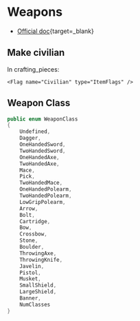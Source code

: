 # Weapons

* [Official doc](https://moddocs.bannerlord.com/asset-management/weapon_smithing/){target=_blank}

## Make civilian

In crafting_pieces:

    <Flag name="Civilian" type="ItemFlags" />


## Weapon Class

``` cs
public enum WeaponClass
{
    Undefined,
    Dagger,
    OneHandedSword,
    TwoHandedSword,
    OneHandedAxe,
    TwoHandedAxe,
    Mace,
    Pick,
    TwoHandedMace,
    OneHandedPolearm,
    TwoHandedPolearm,
    LowGripPolearm,
    Arrow,
    Bolt,
    Cartridge,
    Bow,
    Crossbow,
    Stone,
    Boulder,
    ThrowingAxe,
    ThrowingKnife,
    Javelin,
    Pistol,
    Musket,
    SmallShield,
    LargeShield,
    Banner,
    NumClasses
}
```